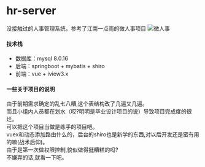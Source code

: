 # hr-server
没接触过的人事管理系统，参考了江南一点雨的微人事项目  ![微人事](https://github.com/lenve/vhr)

#### 技术栈
  * 数据库：mysql 8.0.16
  * 后端：springboot + mybatis + shiro
  * 前端：vue + iview3.x

#### 一些关于项目的说明

由于前期需求确定的乱七八糟,这个表结构改了几遍又几遍。<br>
而且小组内人员都在划水（哎?明明是毕业设计项目的说）导致项目完成度的很烂。<br>
可以把这个项目当做是练手的项目吧。<br>
vuex和动态添加路由什么的，后台的shiro也是新学的东西,对以后开发还是蛮有用的嘛(战术后仰)。<br>
由于是第一次做权限控制,貌似做得挺糟糕的吗?<br>
不嫌弃的话,就看一下吧。
